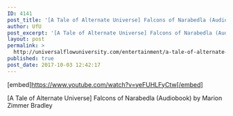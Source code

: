 ```yaml
---
ID: 4141
post_title: '[A Tale of Alternate Universe] Falcons of Narabedla (Audiobook)'
author: UfU
post_excerpt: '[A Tale of Alternate Universe] Falcons of Narabedla (Audiobook) by Marion Zimmer Bradley'
layout: post
permalink: >
  http://universalflowuniversity.com/entertainment/a-tale-of-alternate-universe-falcons-of-narabedla-audiobook/
published: true
post_date: 2017-10-03 12:42:17
---
```

[embed]https://www.youtube.com/watch?v=yeFUHLFyCtw[/embed]<br>
<p>[A Tale of Alternate Universe] Falcons of Narabedla (Audiobook) by Marion Zimmer Bradley</p>